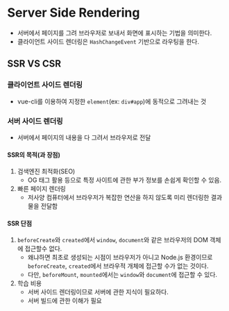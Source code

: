 # Server Side Rendering

-   서버에서 페이지를 그려 브라우저로 보내서 화면에 표시하는 기법을 의미한다.
-   클라이언트 사이드 렌더링은 `HashChangeEvent` 기반으로 라우팅을 한다.

## SSR VS CSR

### 클라이언트 사이드 렌더링

-   vue-cli를 이용하여 지정한 `element`(ex: `div#app`)에 동적으로 그려내는 것

### 서버 사이드 렌더링

-   서버에서 페이지의 내용을 다 그려서 브라우저로 전달

#### SSR의 목적(과 장점)

1. 검색엔진 최적화(SEO)
    - OG 태그 활용 등으로 특정 사이트에 관한 부가 정보를 손쉽게 확인할 수 있음.
2. 빠른 페이지 렌더링
    - 저사양 컴퓨터에서 브라우저가 복잡한 연산을 하지 않도록 미리 렌더링한 결과물을 전달함

#### SSR 단점

1.  `beforeCreate`와 `created`에서 `window`, `document`와 같은 브라우저의 DOM 객체에 접근할수 없다.
    -   왜냐하면 최초로 생성되는 시점이 브라우저가 아니고 Node.js 환경이므로 `beforeCreate`, `created`에서 브라우적 개체에 접근할 수가 없는 것이다.
    -   다만, `beforeMount`, `mounted`에서는 `window`와 `document`에 접근할 수 있다.
2.  학습 비용
    -   서버 사이드 렌더링이므로 서버에 관한 지식이 필요하다.
    -   서버 빌드에 관한 이해가 필요
